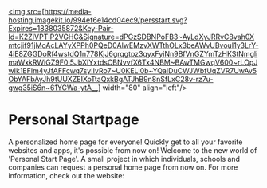 <a href="#"><img src=[https://media-hosting.imagekit.io/994ef6e14cd04ec9/persstart.svg?Expires=1838035872&Key-Pair-Id=K2ZIVPTIP2VGHC&Signature=dPGzSDBNPoFB3~AyLdXyJRRvC8vah0Xmtcjif91jMoAcLAYyXPPh0PQeD0AlwEMzvXWTthOLx3beAWvUBvouI1y3LrY-4iE8ZGGDoRf4wstdQ1n778KjJ6grqgtpz3qyxFyiNn9BfVnGZYmTzHKStNmglimaWxkRWiGZ9F0I5JbXIYxtdsCBNvvfX6Tx4NBM~BAwTMGwqV600~rLOpJwIk1EFIm4yJfAFFcwq7syIIvRo7~U0KELl0b~YQaIDuCWJWbfUqZVR7UwAv5ObYAFbAyJh9tUUXZEIXoTtaQxkBgATJhB9n8nSfLxC28v-rz7u-gwg35iS6n~61YCWa-ytA__] width="80" align="left"/></a>

# Personal Startpage
<p>A personalized home page for everyone! Quickly get to all your favorite websites and apps, it's possible from now on! Welcome to the new world of 'Personal Start Page'. A small project in which individuals, schools and companies can request a personal home page from now on. For more information, check out the website: <link></p>
